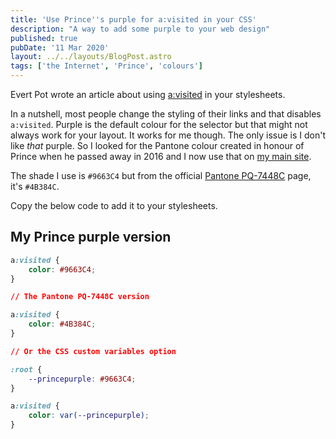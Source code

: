 ```yaml
---
title: 'Use Prince''s purple for a:visited in your CSS'
description: "A way to add some purple to your web design"
published: true
pubDate: '11 Mar 2020'
layout: ../../layouts/BlogPost.astro
tags: ['the Internet', 'Prince', 'colours']
---
```


Evert Pot wrote an article about using [a:visited](https://evertpot.com/visited-links/) in your stylesheets.

In a nutshell, most people change the styling of their links and that disables <code>a:visited</code>. Purple is the default colour for the selector but that might not always work for your layout. It works for me though. The only issue is I don't like <em>that</em> purple. So I looked for the Pantone colour created in honour of Prince when he passed away in 2016 and I now use that on [my main site](https://lukealexdavis.co.uk/).

The shade I use is <code>#9663C4</code> but from the official [Pantone PQ-7448C](https://www.pantone.com/connect/PQ-7448C) page, it's <code>#4B384C</code>.

Copy the below code to add it to your stylesheets.

## My Prince purple version

~~~css
a:visited {
    color: #9663C4;
}

// The Pantone PQ-7448C version

a:visited {
    color: #4B384C;
}

// Or the CSS custom variables option

:root {
    --princepurple: #9663C4;
}

a:visited {
    color: var(--princepurple);
}